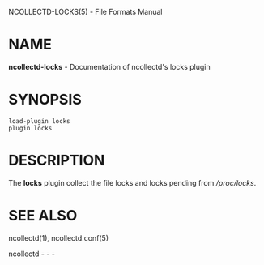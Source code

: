 NCOLLECTD-LOCKS(5) - File Formats Manual

# NAME

**ncollectd-locks** - Documentation of ncollectd's locks plugin

# SYNOPSIS

	load-plugin locks
	plugin locks

# DESCRIPTION

The **locks** plugin collect the file locks and locks pending
from */proc/locks*.

# SEE ALSO

ncollectd(1),
ncollectd.conf(5)

ncollectd - - -
